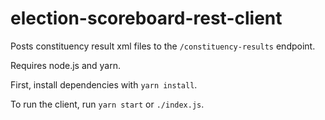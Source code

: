 # election-scoreboard-rest-client

Posts constituency result xml files to the `/constituency-results` endpoint.

Requires node.js and yarn.

First, install dependencies with `yarn install`.

To run the client, run `yarn start` or `./index.js`.
